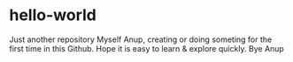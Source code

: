 # hello-world
Just another repository
Myself Anup, creating or doing someting for the first time in this Github.
Hope it is easy to learn & explore quickly.
Bye
Anup

